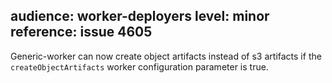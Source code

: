 audience: worker-deployers
level: minor
reference: issue 4605
---
Generic-worker can now create object artifacts instead of s3 artifacts if the
`createObjectArtifacts` worker configuration parameter is true.
